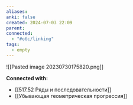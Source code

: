 ```yaml
---
aliases: 
anki: false
created: 2024-07-03 22:09
parent: 
connected:
  - "#обс/linking"
tags:
  - empty
---
```



![[Pasted image 20230730175820.png]]




**Connected with:**
- [[517.52 Ряды и последовательности]]
- [[Убывающая геометрическая прогрессия]]

